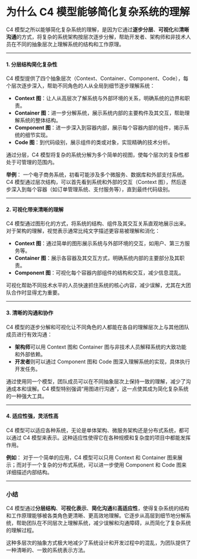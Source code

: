 # 为什么 C4 模型能够简化复杂系统的理解

C4 模型之所以能够简化复杂系统的理解，是因为它通过**逐步分层**、**可视化**和**清晰沟通**的方式，将复杂的系统架构按层次逐步分解，帮助开发者、架构师和非技术人员在不同的抽象层次上理解系统的结构和工作原理。

---

#### 1. **分层结构简化复杂性**
C4 模型提供了四个抽象层次（Context、Container、Component、Code），每个层次逐步深入，帮助不同角色的人从全局到细节逐步理解系统：
- **Context 图**：让人从高层次了解系统与外部环境的关系，明确系统的边界和职责。
- **Container 图**：进一步分解系统，展示系统内部的主要构件及其交互，帮助理解系统的整体结构。
- **Component 图**：进一步深入到容器内部，展示每个容器内部的组件，揭示系统的细节实现。
- **Code 图**：到代码级别，展示组件的类或对象，实现精确的技术分析。

通过分层，C4 模型将复杂的系统分解为多个简单的视图，使每个层次的复杂性都处于可管理的范围内。

**举例**：
一个电子商务系统，初看可能涉及多个微服务、数据库和外部支付系统。C4 模型通过层次结构，可以首先看到系统和外部的交互（Context 图），然后逐步深入到每个容器（如订单管理系统、支付服务等），直到最终代码级别。

---

#### 2. **可视化带来清晰的理解**
C4 模型通过图形化的方式，将系统的结构、组件及其交互关系直观地展示出来。对于架构的理解，视觉表示通常比纯文字描述更容易被理解和消化：
- **Context 图**：通过简单的图形展示系统与外部环境的交互，如用户、第三方服务等。
- **Container 图**：展示各容器及其交互方式，明确系统内部的主要部分及其职责。
- **Component 图**：可视化每个容器内部组件的结构和交互，减少信息混乱。

可视化帮助不同技术水平的人员快速抓住系统的核心内容，减少误解，尤其在大团队合作时显得尤为重要。

---

#### 3. **清晰的沟通和协作**
C4 模型的逐步分解和可视化让不同角色的人都能在各自的理解层次上与其他团队成员进行有效沟通：
- **架构师**可以用 Context 图和 Container 图与非技术人员解释系统的大致功能和外部依赖。
- **开发者**则可以通过 Component 图和 Code 图深入理解系统的实现，具体执行开发任务。

通过使用同一个模型，团队成员可以在不同抽象层次上保持一致的理解，减少了沟通成本和误解。C4 模型特别强调“用图进行沟通”，这一点使其成为简化复杂系统的一种强大工具。

---

#### 4. **适应性强，灵活性高**
C4 模型可以适应各种系统，无论是单体架构、微服务架构还是分布式系统，都可以通过 C4 模型来表示。这种适应性使得它在各种规模和复杂度的项目中都能发挥作用。

**例如**：
对于一个简单的应用，C4 模型可以只用 Context 和 Container 图来展示；而对于一个复杂的分布式系统，可以进一步使用 Component 和 Code 图来详细描述内部结构。

---

### 小结

C4 模型通过**分层结构**、**可视化表示**、**简化沟通**和**高适应性**，使得复杂系统的结构和工作原理能够被各类角色更清晰、更高效地理解。它逐步从高层到细节地分解系统，帮助团队在不同层次上理解系统，减少误解和沟通障碍，从而简化了复杂系统的理解过程。

这种多层次的抽象方式极大地减少了系统设计和开发过程中的混乱，为团队提供了一种清晰的、一致的系统表示方法。
